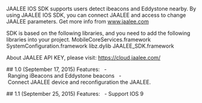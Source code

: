 JAALEE IOS SDK supports users detect ibeacons and Eddystone nearby. By using JAALEE IOS SDK, you can connect JAALEE and access to change JAALEE parameters. Get more info from www.jaalee.comSDK is based on the following libraries, and you need to add the following libraries into your project.MobileCoreServices.frameworkSystemConfiguration.frameworklibz.dylibJAALEE_SDK.framework

About JAALEE API KEY, please visit: https://cloud.jaalee.com/## 1.0 (September 17, 2015)Features:  - Ranging iBeacons and Eddystone beacons  - Connect JAALEE device and reconfiguration the JAALEE. 

## 1.1 (September 25, 2015)Features:  - Support IOS 9